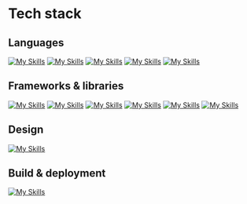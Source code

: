 # Tech stack
## Languages
[![My Skills](https://skillicons.dev/icons?i=ts)](https://www.typescriptlang.org/)
[![My Skills](https://skillicons.dev/icons?i=js)](https://developer.mozilla.org/en-US/docs/Web/javascript)
[![My Skills](https://skillicons.dev/icons?i=html)](https://html.spec.whatwg.org/multipage/)
[![My Skills](https://skillicons.dev/icons?i=css)](https://www.w3.org/Style/CSS/Overview.en.html)
[![My Skills](https://skillicons.dev/icons?i=graphql)](https://graphql.org/)

## Frameworks & libraries
[![My Skills](https://skillicons.dev/icons?i=astro)](https://astro.build/)
[![My Skills](https://skillicons.dev/icons?i=p5js)](https://p5js.org/)
[![My Skills](https://skillicons.dev/icons?i=sass)](https://sass-lang.com/)
[![My Skills](https://skillicons.dev/icons?i=tailwind)](https://tailwindcss.com/)
[![My Skills](https://skillicons.dev/icons?i=vue)](https://vuejs.org/)
[![My Skills](https://skillicons.dev/icons?i=vitest)](https://vitest.dev/)

## Design
[![My Skills](https://skillicons.dev/icons?i=figma,ps,xd)](https://skillicons.dev)

## Build & deployment
[![My Skills](https://skillicons.dev/icons?i=azure,git,netlify,supabase,vite)](https://skillicons.dev)
